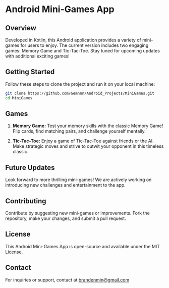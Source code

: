 # Android Mini-Games App

## Overview

Developed in Kotlin, this Android application provides a variety of mini-games for users to enjoy. The current version includes two engaging games: Memory Game and Tic-Tac-Toe. Stay tuned for upcoming updates with additional exciting games!

## Getting Started

Follow these steps to clone the project and run it on your local machine:

```bash
git clone https://github.com/Gemnnn/Android_Projects/MiniGames.git
cd MiniGames
```


## Games
1. **Memory Game:** Test your memory skills with the classic Memory Game! Flip cards, find matching pairs, and challenge yourself mentally.

2. **Tic-Tac-Toe:** Enjoy a game of Tic-Tac-Toe against friends or the AI. Make strategic moves and strive to outwit your opponent in this timeless classic.

## Future Updates
Look forward to more thrilling mini-games! We are actively working on introducing new challenges and entertainment to the app.

## Contributing
Contribute by suggesting new mini-games or improvements. Fork the repository, make your changes, and submit a pull request.

## License
This Android Mini-Games App is open-source and available under the MIT License.

## Contact
For inquiries or support, contact at brandenmin@gmail.com
